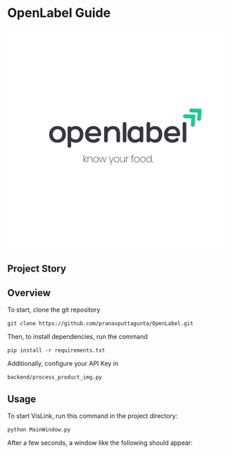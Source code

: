 # OpenLabel Guide
![Logo](/assets/logo.jpg)
## Project Story

## Overview
To start, clone the git repository
```
git clone https://github.com/pranavputtagunta/OpenLabel.git
```
Then, to install dependencies, run the command
```
pip install -r requirements.txt
```
Additionally, configure your API Key in 
```
backend/process_product_img.py
```
## Usage
To start VisLink, run this command in the project directory:
```
python MainWindow.py
```
After a few seconds, a window like the following should appear:
